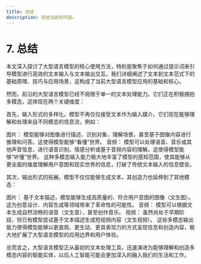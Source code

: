 ```yaml
---
title: 总结
description: 总结当前的内容。
---
```


# 7. 总结

本文深入探讨了大型语言模型的核心使用方法，特别是聚焦于如何通过提示词来引导模型进行高效的文本输入与文本输出交互。我们详细阐述了文本到文本范式下的基础原理、技巧与应用场景，这构成了当前大型语言模型应用的基础和核心。

然而，前沿的大型语言模型已经不局限于单一的文本处理能力。它们正在积极拥抱多模态，这体现在两个关键维度：

首先，输入形式的多样化。模型不再仅仅接受文本作为输入媒介。它们现在能够理解和处理来自不同模态的信息流，例如：

图片： 模型能够对图像进行描述、识别对象、理解场景，甚至基于图像内容进行推理和问答。这使得模型能够“看懂”世界。
音频： 模型可以处理语音、音乐或其他声音信息，进行语音识别、情感分析或基于音频内容的理解。这使得模型能够“听懂”世界。
这种多模态输入能力极大地丰富了模型的感知范围，使其能够从更全面的维度理解用户意图和现实世界的信息，打破了传统文本输入的信息壁垒。

其次，输出形式的拓展。模型不仅仅能够生成文本，其创造力也延伸到了其他模态：

图片： 基于文本描述，模型能够生成高质量的、符合用户意图的图像（文生图）。这为创意设计、内容生成等领域带来了革命性的可能性。
音频： 模型可以根据文本生成自然流畅的语音（文生音），甚至创作音乐。
视频： 虽然尚处于早期阶段，但已有模型尝试基于文本描述生成短视频内容（文生视频）。
这些多模态输出能力使得模型能够以更直观、更生动、更具表现力的方式呈现信息和创造内容，极大地扩展了大型语言模型的应用边界和用户体验。

总而言之，大型语言模型正从最初的文本处理工具，迅速演进为能够理解和创造多模态内容的智能实体，以后人工智能可能会更加深入的融入我们的生活和工作。